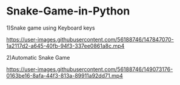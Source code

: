 # Snake-Game-in-Python

1)Snake game using Keyboard keys

https://user-images.githubusercontent.com/56188746/147847070-1a2117d2-a645-40fb-94f3-337ee0861a8c.mp4





2)Automatic Snake Game

https://user-images.githubusercontent.com/56188746/149073176-0163be16-8afa-44f3-813a-89911a92dd71.mp4

